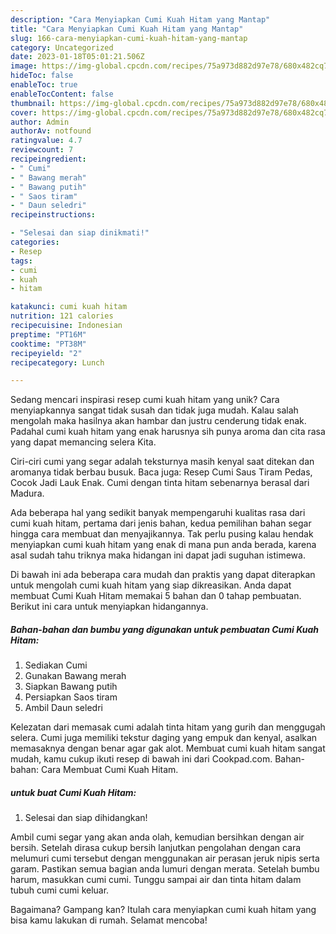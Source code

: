 ```yaml
---
description: "Cara Menyiapkan Cumi Kuah Hitam yang Mantap"
title: "Cara Menyiapkan Cumi Kuah Hitam yang Mantap"
slug: 166-cara-menyiapkan-cumi-kuah-hitam-yang-mantap
category: Uncategorized
date: 2023-01-18T05:01:21.506Z
image: https://img-global.cpcdn.com/recipes/75a973d882d97e78/680x482cq70/cumi-kuah-hitam-foto-resep-utama.jpg
hideToc: false
enableToc: true
enableTocContent: false
thumbnail: https://img-global.cpcdn.com/recipes/75a973d882d97e78/680x482cq70/cumi-kuah-hitam-foto-resep-utama.jpg
cover: https://img-global.cpcdn.com/recipes/75a973d882d97e78/680x482cq70/cumi-kuah-hitam-foto-resep-utama.jpg
author: Admin
authorAv: notfound
ratingvalue: 4.7
reviewcount: 7
recipeingredient:
- " Cumi"
- " Bawang merah"
- " Bawang putih"
- " Saos tiram"
- " Daun seledri"
recipeinstructions:

- "Selesai dan siap dinikmati!"
categories:
- Resep
tags:
- cumi
- kuah
- hitam

katakunci: cumi kuah hitam 
nutrition: 121 calories
recipecuisine: Indonesian
preptime: "PT16M"
cooktime: "PT38M"
recipeyield: "2"
recipecategory: Lunch

---
```





Sedang mencari inspirasi resep cumi kuah hitam yang unik? Cara menyiapkannya sangat tidak susah dan tidak juga mudah. Kalau salah mengolah maka hasilnya akan hambar dan justru cenderung tidak enak. Padahal cumi kuah hitam yang enak harusnya sih punya aroma dan cita rasa yang dapat memancing selera Kita.





Ciri-ciri cumi yang segar adalah teksturnya masih kenyal saat ditekan dan aromanya tidak berbau busuk. Baca juga: Resep Cumi Saus Tiram Pedas, Cocok Jadi Lauk Enak. Cumi dengan tinta hitam sebenarnya berasal dari Madura.

Ada beberapa hal yang sedikit banyak mempengaruhi kualitas rasa dari cumi kuah hitam, pertama dari jenis bahan, kedua pemilihan bahan segar hingga cara membuat dan menyajikannya. Tak perlu pusing kalau hendak menyiapkan cumi kuah hitam yang enak di mana pun anda berada, karena asal sudah tahu triknya maka hidangan ini dapat jadi suguhan istimewa.






Di bawah ini ada beberapa cara mudah dan praktis yang dapat diterapkan untuk mengolah cumi kuah hitam yang siap dikreasikan. Anda dapat membuat Cumi Kuah Hitam memakai 5 bahan dan 0 tahap pembuatan. Berikut ini cara untuk menyiapkan hidangannya.

<!--inarticleads1-->

##### Bahan-bahan dan bumbu yang digunakan untuk pembuatan Cumi Kuah Hitam:

1. Sediakan  Cumi
1. Gunakan  Bawang merah
1. Siapkan  Bawang putih
1. Persiapkan  Saos tiram
1. Ambil  Daun seledri


Kelezatan dari memasak cumi adalah tinta hitam yang gurih dan menggugah selera. Cumi juga memiliki tekstur daging yang empuk dan kenyal, asalkan memasaknya dengan benar agar gak alot. Membuat cumi kuah hitam sangat mudah, kamu cukup ikuti resep di bawah ini dari Cookpad.com. Bahan-bahan: Cara Membuat Cumi Kuah Hitam. 

<!--inarticleads2-->

#####  untuk buat Cumi Kuah Hitam:


1. Selesai dan siap dihidangkan!

Ambil cumi segar yang akan anda olah, kemudian bersihkan dengan air bersih. Setelah dirasa cukup bersih lanjutkan pengolahan dengan cara melumuri cumi tersebut dengan menggunakan air perasan jeruk nipis serta garam. Pastikan semua bagian anda lumuri dengan merata. Setelah bumbu harum, masukkan cumi cumi. Tunggu sampai air dan tinta hitam dalam tubuh cumi cumi keluar. 

Bagaimana? Gampang kan? Itulah cara menyiapkan cumi kuah hitam yang bisa kamu lakukan di rumah. Selamat mencoba!
